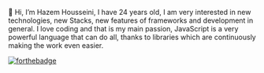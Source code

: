 👋 Hi, I’m Hazem Housseini, I have 24 years old, I am very interested in new technologies, new Stacks, new features of frameworks and development in general.
I love coding and that is my main passion, JavaScript is a very powerful language that can do all, thanks to libraries which are continuously making the work even easier. 

[![forthebadge](https://forthebadge.com/images/badges/uses-js.svg)](https://forthebadge.com)
